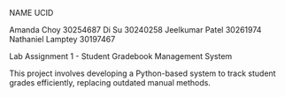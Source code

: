 NAME                        UCID
     
Amanda Choy               30254687 
Di Su                     30240258
Jeelkumar Patel           30261974
Nathaniel Lamptey         30197467 

Lab Assignment 1 - Student Gradebook Management System

This project involves developing a Python-based system to track student grades efficiently, replacing outdated manual methods.
